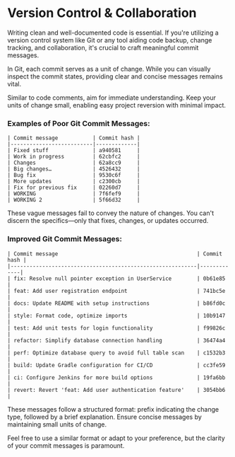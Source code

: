 # Version Control & Collaboration

Writing clean and well-documented code is essential. If you're utilizing a version control system like Git or any tool 
aiding code backup, change tracking, and collaboration, it's crucial to craft meaningful commit messages.

In Git, each commit serves as a unit of change. While you can visually inspect the commit states, providing clear and 
concise messages remains vital.

Similar to code comments, aim for immediate understanding. Keep your units of change small, enabling easy project reversion
with minimal impact.

### Examples of Poor Git Commit Messages:
```
| Commit message           | Commit hash |
|--------------------------|-------------|
| Fixed stuff              | a940581     |
| Work in progress         | 62cbfc2     |
| Changes                  | 62a8cc9     |
| Big changes…             | 4526432     |
| Bug fix                  | 9530c6f     |
| More updates             | c2300cb     |
| Fix for previous fix     | 02260d7     |
| WORKING                  | 7f6fef9     |
| WORKING 2                | 5f66d32     |

```
These vague messages fail to convey the nature of changes. You can't discern the specifics—only that fixes, changes, or 
updates occurred.

### Improved Git Commit Messages:

```
| Commit message                                            | Commit hash |
|-----------------------------------------------------------|-------------|
| fix: Resolve null pointer exception in UserService        | 0b61e85     |
| feat: Add user registration endpoint                      | 741bc5e     |
| docs: Update README with setup instructions               | b86fd0c     |
| style: Format code, optimize imports                      | 10b9147     |
| test: Add unit tests for login functionality              | f99826c     |
| refactor: Simplify database connection handling           | 36474a4     |
| perf: Optimize database query to avoid full table scan    | c1532b3     |
| build: Update Gradle configuration for CI/CD              | cc3fe59     |
| ci: Configure Jenkins for more build options              | 19fa6bb     |
| revert: Revert 'feat: Add user authentication feature'    | 3054bb6     |

```

These messages follow a structured format: prefix indicating the change type, followed by a brief explanation. Ensure 
concise messages by maintaining small units of change.

Feel free to use a similar format or adapt to your preference, but the clarity of your commit messages is paramount.
